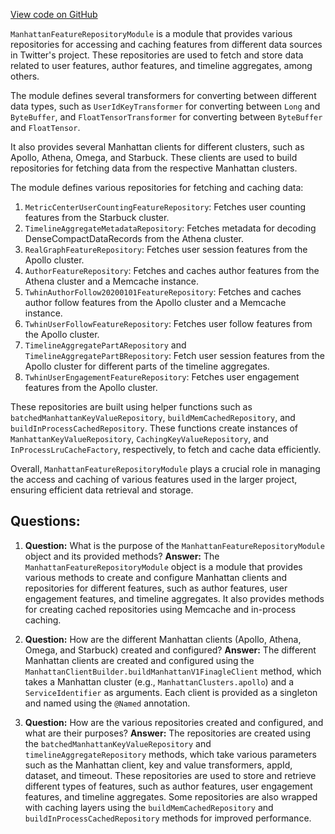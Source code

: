 [View code on GitHub](https://github.com/misbahsy/the-algorithm/home-mixer/server/src/main/scala/com/twitter/home_mixer/module/ManhattanFeatureRepositoryModule.scala)

`ManhattanFeatureRepositoryModule` is a module that provides various repositories for accessing and caching features from different data sources in Twitter's project. These repositories are used to fetch and store data related to user features, author features, and timeline aggregates, among others.

The module defines several transformers for converting between different data types, such as `UserIdKeyTransformer` for converting between `Long` and `ByteBuffer`, and `FloatTensorTransformer` for converting between `ByteBuffer` and `FloatTensor`.

It also provides several Manhattan clients for different clusters, such as Apollo, Athena, Omega, and Starbuck. These clients are used to build repositories for fetching data from the respective Manhattan clusters.

The module defines various repositories for fetching and caching data:

1. `MetricCenterUserCountingFeatureRepository`: Fetches user counting features from the Starbuck cluster.
2. `TimelineAggregateMetadataRepository`: Fetches metadata for decoding DenseCompactDataRecords from the Athena cluster.
3. `RealGraphFeatureRepository`: Fetches user session features from the Apollo cluster.
4. `AuthorFeatureRepository`: Fetches and caches author features from the Athena cluster and a Memcache instance.
5. `TwhinAuthorFollow20200101FeatureRepository`: Fetches and caches author follow features from the Apollo cluster and a Memcache instance.
6. `TwhinUserFollowFeatureRepository`: Fetches user follow features from the Apollo cluster.
7. `TimelineAggregatePartARepository` and `TimelineAggregatePartBRepository`: Fetch user session features from the Apollo cluster for different parts of the timeline aggregates.
8. `TwhinUserEngagementFeatureRepository`: Fetches user engagement features from the Apollo cluster.

These repositories are built using helper functions such as `batchedManhattanKeyValueRepository`, `buildMemCachedRepository`, and `buildInProcessCachedRepository`. These functions create instances of `ManhattanKeyValueRepository`, `CachingKeyValueRepository`, and `InProcessLruCacheFactory`, respectively, to fetch and cache data efficiently.

Overall, `ManhattanFeatureRepositoryModule` plays a crucial role in managing the access and caching of various features used in the larger project, ensuring efficient data retrieval and storage.
## Questions: 
 1. **Question:** What is the purpose of the `ManhattanFeatureRepositoryModule` object and its provided methods?
   **Answer:** The `ManhattanFeatureRepositoryModule` object is a module that provides various methods to create and configure Manhattan clients and repositories for different features, such as author features, user engagement features, and timeline aggregates. It also provides methods for creating cached repositories using Memcache and in-process caching.

2. **Question:** How are the different Manhattan clients (Apollo, Athena, Omega, and Starbuck) created and configured?
   **Answer:** The different Manhattan clients are created and configured using the `ManhattanClientBuilder.buildManhattanV1FinagleClient` method, which takes a Manhattan cluster (e.g., `ManhattanClusters.apollo`) and a `ServiceIdentifier` as arguments. Each client is provided as a singleton and named using the `@Named` annotation.

3. **Question:** How are the various repositories created and configured, and what are their purposes?
   **Answer:** The repositories are created using the `batchedManhattanKeyValueRepository` and `timelineAggregateRepository` methods, which take various parameters such as the Manhattan client, key and value transformers, appId, dataset, and timeout. These repositories are used to store and retrieve different types of features, such as author features, user engagement features, and timeline aggregates. Some repositories are also wrapped with caching layers using the `buildMemCachedRepository` and `buildInProcessCachedRepository` methods for improved performance.
